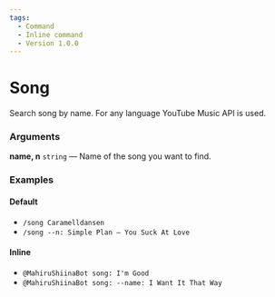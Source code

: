 ```yaml
---
tags:
  - Command
  - Inline command
  - Version 1.0.0
---
```


# Song

Search song by name. For any language YouTube Music API is used.

### Arguments

**name, n**  `string` — Name of the song you want to find. 

### Examples

#### Default
+ `/song Caramelldansen`
+ `/song --n: Simple Plan — You Suck At Love`

#### Inline
+ `@MahiruShiinaBot song: I'm Good`
+ `@MahiruShiinaBot song: --name: I Want It That Way`